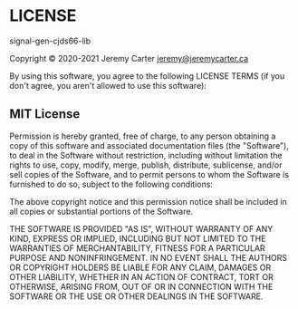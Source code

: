 LICENSE  
=======  
signal-gen-cjds66-lib  
  
Copyright © 2020-2021 Jeremy Carter <jeremy@jeremycarter.ca>  
  
By using this software, you agree to the following
LICENSE TERMS (if you don't agree, you aren't allowed
to use this software):  
  
MIT License  
-----------  
Permission is hereby granted, free of charge, to any
person obtaining a copy of this software and
associated documentation files (the \"Software\"), to
deal in the Software without restriction, including
without limitation the rights to use, copy, modify,
merge, publish, distribute, sublicense, and/or sell
copies of the Software, and to permit persons to whom
the Software is furnished to do so, subject to the
following conditions:  
  
The above copyright notice and this permission notice
shall be included in all copies or substantial
portions of the Software.  
  
THE SOFTWARE IS PROVIDED \"AS IS\", WITHOUT WARRANTY
OF ANY KIND, EXPRESS OR IMPLIED, INCLUDING BUT NOT
LIMITED TO THE WARRANTIES OF MERCHANTABILITY, FITNESS
FOR A PARTICULAR PURPOSE AND NONINFRINGEMENT. IN NO
EVENT SHALL THE AUTHORS OR COPYRIGHT HOLDERS BE LIABLE
FOR ANY CLAIM, DAMAGES OR OTHER LIABILITY, WHETHER IN
AN ACTION OF CONTRACT, TORT OR OTHERWISE, ARISING
FROM, OUT OF OR IN CONNECTION WITH THE SOFTWARE OR THE
USE OR OTHER DEALINGS IN THE SOFTWARE.  
  